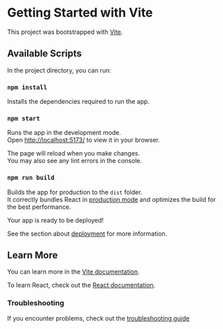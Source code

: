 # Getting Started with Vite

This project was bootstrapped with [Vite](https://vitejs.dev/guide/).

## Available Scripts

In the project directory, you can run:

### `npm install`

Installs the dependencies required to run the app.

### `npm start`

Runs the app in the development mode.\
Open [http://localhost:5173/](http://localhost:5173/) to view it in your browser.

The page will reload when you make changes.\
You may also see any lint errors in the console.

### `npm run build`

Builds the app for production to the `dist` folder.\
It correctly bundles React in [production mode](https://vitejs.dev/guide/build.html) and optimizes the build for the best performance.

Your app is ready to be deployed!

See the section about [deployment](https://vitejs.dev/guide/static-deploy.html) for more information.

## Learn More

You can learn more in the [Vite documentation](https://vitejs.dev/).

To learn React, check out the [React documentation](https://reactjs.org/).

### Troubleshooting

If you encounter problems, check out the [troubleshooting guide](https://vitejs.dev/guide/troubleshooting.html)
